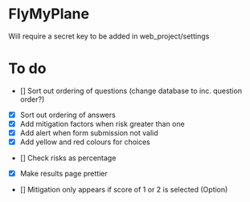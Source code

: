 # FlyMyPlane

Will require a secret key to be added in web_project/settings


# To do

- [] Sort out ordering of questions (change database to inc. question order?)
- [x] Sort out ordering of answers
- [x] Add mitigation factors when risk greater than one
- [x] Add alert when form submission not valid
- [x] Add yellow and red colours for choices
- [] Check risks as percentage
- [x] Make results page prettier
- [] Mitigation only appears if score of 1 or 2 is selected (Option)